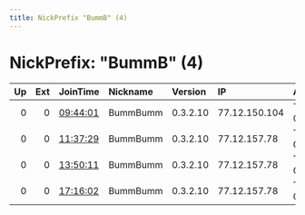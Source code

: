 ```yaml
---
title: NickPrefix "BummB" (4)
---
```


# NickPrefix: "BummB" (4)

|   Up |   Ext | JoinTime                                                                                            | Nickname   | Version   | IP            | AS                 | CC   |   ORp |   Dirp | OS      | Contact   |   eFamMembers |
|-----:|------:|:----------------------------------------------------------------------------------------------------|:-----------|:----------|:--------------|:-------------------|:-----|------:|-------:|:--------|:----------|--------------:|
|    0 |     0 | [09:44:01](https://metrics.torproject.org/rs.html#details/1D4E75BF86A742DB584847650A34404D30161A4B) | BummBumm   | 0.3.2.10  | 77.12.150.104 | Telefonica Germany | de   |  8080 |      0 | Windows | None      |             1 |
|    0 |     0 | [11:37:29](https://metrics.torproject.org/rs.html#details/0EE48669120A6587FF32A973C8953C51EC5E7E28) | BummBumm   | 0.3.2.10  | 77.12.157.78  | Telefonica Germany | de   |  8080 |      0 | Windows | None      |             1 |
|    0 |     0 | [13:50:11](https://metrics.torproject.org/rs.html#details/3BEBC02E44C89E529D4703C87F50278E7C0500A0) | BummBumm   | 0.3.2.10  | 77.12.157.78  | Telefonica Germany | de   |  8080 |      0 | Windows | None      |             1 |
|    0 |     0 | [17:16:02](https://metrics.torproject.org/rs.html#details/4629B7A1193AC8C5CAA9F4CD0342FDBEDEA1258E) | BummBumm   | 0.3.2.10  | 77.12.157.78  | Telefonica Germany | de   |  8080 |      0 | Windows | None      |             1 |
